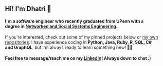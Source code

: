 ## Hi! I'm Dhatri 👋

#### I'm a software engineer who recently graduated from UPenn with a degree in [Networked and Social Systems Engineering](https://www.nets.upenn.edu/). 

If you're interested, check out some of my pinned projects below or [my own repositories](https://github.com/dmed31?tab=repositories). I have experience coding in **Python, Java, Ruby, R, SQL, C# and GraphQL**, but I'm always ready to learn something new! :woman_technologist:

#### Feel free to message/reach me on my [Linkedin](https://www.linkedin.com/in/dhatrim/)! Always down to chat :)
